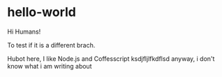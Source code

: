# hello-world

Hi Humans!

To test if it is a different brach.

Hubot here, I like Node.js and Coffesscript ksdjfljlfkdflsd
anyway, i don't know what i am writing about
